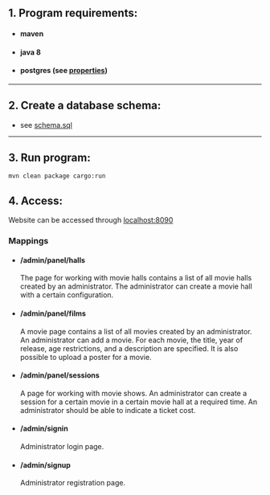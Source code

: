 ## 1. Program requirements:
- #### maven
- #### java 8
- #### postgres (see [properties](src/main/resources/hibernate.properties))

---

## 2. Create a database schema:
- see [schema.sql](src/main/resources//sql/schema.sql)

---

## 3. Run program:
```
mvn clean package cargo:run
```

## 4. Access:
Website can be accessed through [localhost:8090](http://localhost:8090)
### Mappings
- #### /admin/panel/halls
  The page for working with movie halls contains a list of all movie halls created by an
  administrator. The administrator can create a movie hall with a certain configuration.
- #### /admin/panel/films
  A movie page contains a list of all movies created by an administrator. An administrator
  can add a movie. For each movie, the title, year of release, age restrictions, and a
  description are specified. It is also possible to upload a poster for a movie.
- #### /admin/panel/sessions
  A page for working with movie shows. An administrator can create a session for a certain
  movie in a certain movie hall at a required time. An administrator should be able to
  indicate a ticket cost.
- #### /admin/signin
  Administrator login page.
- #### /admin/signup
  Administrator registration page.
